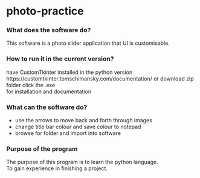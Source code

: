 # photo-practice

<h3>What does the software do?</h3>

<p>This software is a photo slider application that UI is customisable.</p>

<h3>How to run it in the current version?</h3>

<p>have CustomTkinter installed in the python version<br>
https://customtkinter.tomschimansky.com/documentation/
or download zip folder click the .exe
<br>
for installation and documentation</p>

<h3>What can the software do?</h3>
<ul>
    <li>use the arrows to move back and forth through images</li>
    <li>change title bar colour and save colour to notepad </li>
    <li>browse for folder and import into software</li>
</ul>

<h3>Purpose of the program</h3>
<p>The purpose of this program is to learn the python language.<br>
To gain experience in finishing a project.
</p>


